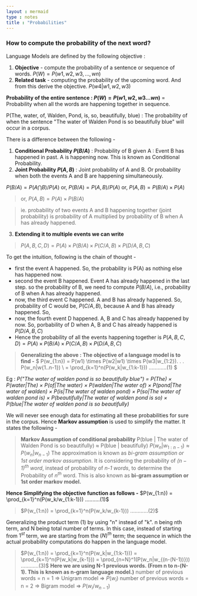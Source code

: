 ```yaml
---
layout : mermaid
type : notes
title : "Probabilities"
---
```


### How to compute the probability of the next word?

Language Models are defined by the following objective : 

   1. **Objective** - compute the probability of a sentence or sequence of words.
        $P(W) = P(w1,w2,w3,...,wn)$
   2. **Related task** - computing the probability of the upcoming word. And from this derive the objective.
        $P(w4|w1,w2,w3)$

**Probability of the entire sentence : $P(W) = P(w1,w2,w3...wn)$** = Probability when all the words are happening together in sequence.

P(The, water, of, Walden, Pond, is, so, beautifully, blue) : The probability of when the sentence "The water of Walden Pond is so beautifully blue" will occur in a corpus.

There is a difference between the following - 

1. **Conditional Probability $P(B/A)$** : Probability of B given A : Event B has happened in past. A is happening now. This is known as Conditional Probability.
2. **Joint Probability $P(A,B)$** : Joint probability of A and B. Or probability when both the events A and B are happening simultaneously.

$P(B/A) = P(A \bigcap B) / P(A)$ 
or, $P(B/A) = P(A,B) / P(A)$
or, $P(A,B) = P(B/A) \times P(A)$
>or, $P(A,B) = P(A) \times P(B/A)$

>ie. probability of two events A and B happening together (joint probability) is probability of A multiplied by probability of B when A has already happened.

3. **Extending it to multiple events we can write**

>$P(A, B, C, D)  = P(A) \times P(B/A) \times P(C/A,B) \times P(D/A,B,C)$

To get the intuition, following is the chain of thought -

- first the event A happened. So, the probability is P(A) as nothing else has happened now.
- second the event B happened. Event A has already happened in the last step. so the probability of B, we need to compute $P(B/A)$, i.e., probability of B when A has already happened.
- now, the third event C happened. A and B has already happened. So, probability of C would be, $P(C/A,B)$, because A and B has already happened. So,  
- now, the fourth event D happened. A, B and C has already happened by now. So, porbability of D when A, B and C has already happened is $P(D/A,B,C)$
- Hence the probability of all the events happening together is $P(A, B, C, D)  = P(A) \times P(B/A) \times P(C/A,B) \times P(D/A,B,C)$

>**Generalizing the above : The objective of a language model is to find -**
$
P(w_{1:n}) = P(w1) \times P(w2|w1) \times P(w3|w_{1:2}). . . P(w_n|w{1..n-1})  \\ 
= \prod_{k=1}^n(P(w_k|w_{1:k-1})) ............(1)
$

Eg : 
*P("The  water of walden pond is so beautifully  blue") = P(The) $\times$ P(water|The) $\times$ P(of|The water) $\times$ P(walden|The water of) $\times$ P(pond|The water of walden) $\times$ P(is|The water of walden pond) $\times$ P(so|The water of walden pond is) $\times$ P(beautifully|The water of walden pond is so) $\times$ P(blue|The water of walden pond is so beautifully)*

We will never see enough data for estimating all these probabilities for sure in the corpus. Hence **Markov assumption** is used to simplify the matter. It states the following - 

>**Markov Assumption of conditional probability**
P(blue | The water of Walden Pond is so beautifully) ≈ P(blue | beautifully)
$P(w_n|w_{1:n-1}) ≈ P(w_n|w_{n-1})$
The approximation is known as *bi-gram assumption or 1st order markov assumption*. It is considering the probability of *$(n-1)^{th}$ word*, instead of probability of *n-1 words*, to determine the Probability of $n^{th}$ word.
This is also known as **bi-gram assumption or 1st order markov model.**

**Hence Simplifying the objective function as follows -**
$P(w_{1:n}) = \prod_{k=1}^n(P(w_k/w_{1:k-1})) ..........(1)$
>$P(w_{1:n}) = \prod_{k=1}^n(P(w_k/w_{k-1})) ............(2)$ 

Generalizing the product term (1) by using "n" instead of "k". n being nth term, and N being total number of terms. In this case, instead of starting from $1^{st}$ term, we are starting from the $(N)^{th}$ term; the sequence in which the actual probability computations do happen in the language model.

>$P(w_{1:n}) = \prod_{k=1}^n(P(w_k|w_{1:k-1})) = \prod_{k=1}^n(P(w_k|w_{k-1})) = \prod_{n=N}^1(P(w_n|w_{(n-(N-1))})) ............(3)$
**Here we are using N-1 previous words. (From n to n-(N-1). This is known as n-gram language model.)**
number of previous words = n = 1 => Unigram model => $P(w_i)$
number of previous words = n = 2 => Bigram model => $P(w_i/w_{n-1})$





